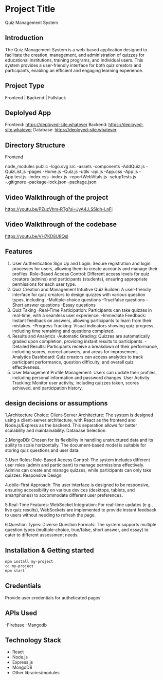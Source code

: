 # Project Title
Quiz Management System

## Introduction
The Quiz Management System is a web-based application designed to facilitate the creation, management, and administration of quizzes for educational institutions, training programs, and individual users. This system provides a user-friendly interface for both quiz creators and participants, enabling an efficient and engaging learning experience.

## Project Type
Frontend | Backend | Fullstack

## Deplolyed App
Frontend: https://deployed-site.whatever
Backend: https://deployed-site.whatever
Database: https://deployed-site.whatever

## Directory Structure

Frontend

node_modules
public
  -logo.svg
src
  -assets
    -components
      -AddQuiz.js
      -QuizList.js
    -pages
      -Home.js
      -Quiz.js
    -utils
      -api.js
  -App.css
  -App.js
  -App.test.js
  -index.css
  -index.js
  -reportWebVitals.js
  -setupTests.js
-.gitignore
-package-lock.json
-package.json

## Video Walkthrough of the project

https://youtu.be/PZuzVhm-RTg?si=JyA4J_SSldh-LnFj

## Video Walkthrough of the codebase
https://youtu.be/VH7KD8U8QsI

## Features
1. User Authentication
    Sign Up and Login: Secure registration and login processes for users, allowing them to create accounts and manage their profiles.
    Role-Based Access Control: Different access levels for quiz creators (admins) and participants (students), ensuring appropriate permissions for each user type.
2. Quiz Creation and Management
    Intuitive Quiz Builder: A user-friendly interface for quiz creators to design quizzes with various question types, including:
    -Multiple-choice questions
    -True/false questions
    -Short answer questions
    -Essay questions
3. Quiz Taking
    -Real-Time Participation: Participants can take quizzes in real-time, with a seamless user experience.
    -Immediate Feedback: Instant feedback on answers, allowing participants to learn from their mistakes.
    -Progress Tracking: Visual indicators showing quiz progress, including time remaining and questions completed.
4. Results and Analytics
    -Automatic Grading: Quizzes are automatically graded upon completion, providing instant results to participants.
    -Detailed Results: Participants receive a breakdown of their performance, including scores, correct answers, and areas for improvement.
    -Analytics Dashboard: Quiz creators can access analytics to track participant performance, question difficulty, and overall quiz effectiveness.
5. User Management
    Profile Management: Users can update their profiles, including personal information and password changes.
    User Activity Tracking: Monitor user activity, including quizzes taken, scores achieved, and participation history.

## design decisions or assumptions
1.Architecture Choice:
  Client-Server Architecture: The system is designed using a client-server architecture, with React as the frontend and Node.js/Express as the backend. This separation      allows for better scalability and maintainability.
  Database Selection:

2.MongoDB: 
  Chosen for its flexibility in handling unstructured data and its ability to scale horizontally. The document-based model is suitable for storing quiz questions and user   data.
  
3.User Roles:
  Role-Based Access Control: The system includes different user roles (admin and participant) to manage permissions effectively. Admins can create and manage quizzes, 
  while participants can only take quizzes.
  Responsive Design:

4.obile-First Approach: 
  The user interface is designed to be responsive, ensuring accessibility on various devices (desktops, tablets, and smartphones) to accommodate different user   preferences.
  
5.Real-Time Features:
  WebSocket Integration: For real-time updates (e.g., live quiz results), WebSockets are implemented to provide instant feedback to users without needing to refresh the     page.
  
6.Question Types:
  Diverse Question Formats: The system supports multiple question types (multiple-choice, true/false, short answer, and essay) to cater to different assessment needs.
  
## Installation & Getting started

```bash
npm install my-project
cd my-project
npm start
```

## Credentials
Provide user credentials for autheticated pages

## APIs Used
-Firebase
-Mangodb



## Technology Stack
- React
- Node.js
- Express.js
- MongoDB
- Other libraries/modules
